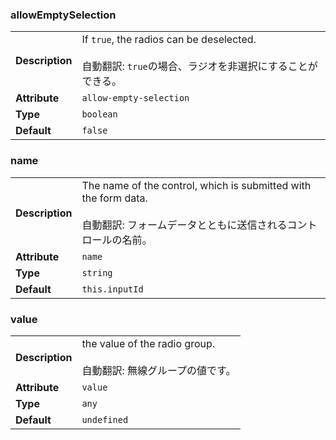 

### allowEmptySelection 

| | |
| --- | --- |
| **Description** | If `true`, the radios can be deselected.<br /><br />自動翻訳: `true`の場合、ラジオを非選択にすることができる。 |
| **Attribute** | `allow-empty-selection` |
| **Type** | `boolean` |
| **Default** | `false` |



### name 

| | |
| --- | --- |
| **Description** | The name of the control, which is submitted with the form data.<br /><br />自動翻訳: フォームデータとともに送信されるコントロールの名前。 |
| **Attribute** | `name` |
| **Type** | `string` |
| **Default** | `this.inputId` |



### value 

| | |
| --- | --- |
| **Description** | the value of the radio group.<br /><br />自動翻訳: 無線グループの値です。 |
| **Attribute** | `value` |
| **Type** | `any` |
| **Default** | `undefined` |

